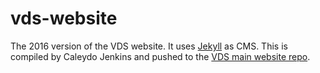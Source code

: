 # vds-website

The 2016 version of the VDS website.
It uses [Jekyll](http://jekyllrb.com/) as CMS.
This is compiled by Caleydo Jenkins and pushed to the [VDS main website repo](https://github.com/VCG/vds-website).
